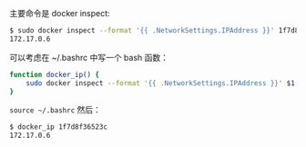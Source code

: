 主要命令是 docker inspect:

```bash
$ sudo docker inspect --format '{{ .NetworkSettings.IPAddress }}' 1f7d8f36523c
172.17.0.6
```

可以考虑在 ~/.bashrc 中写一个 bash 函数：

```bash
function docker_ip() {
    sudo docker inspect --format '{{ .NetworkSettings.IPAddress }}' $1
}
```

`source ~/.bashrc` 然后：

```bash
$ docker_ip 1f7d8f36523c
172.17.0.6
```